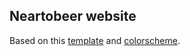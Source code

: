 ## Neartobeer website

Based on this [template](https://w3layouts.com/slide-landing-page-flat-responsive-web-template/) and [colorscheme](http://paletton.com/#uid=20M0u0kw0u+jVChphxxyColE2j4).
